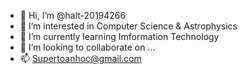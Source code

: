- 👋 Hi, I’m @halt-20194266
- 👀 I’m interested in Computer Science & Astrophysics
- 🌱 I’m currently learning Imformation Technology
- 💞️ I’m looking to collaborate on ...
- 📫 Supertoanhoc@gmail.com

<!---
hala194266/hala194266 is a ✨ special ✨ repository because its `README.md` (this file) appears on your GitHub profile.
You can click the Preview link to take a look at your changes.
--->

